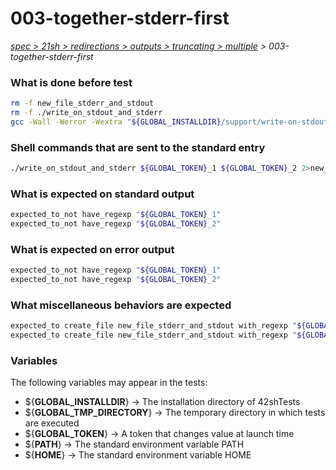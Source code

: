 # 003-together-stderr-first

*[spec > 21sh > redirections > outputs > truncating > multiple](..) > 003-together-stderr-first*

### What is done before test

```bash
rm -f new_file_stderr_and_stdout
rm -f ./write_on_stdout_and_stderr
gcc -Wall -Werror -Wextra "${GLOBAL_INSTALLDIR}/support/write-on-stdout-and-stderr/main.c" -o ./write_on_stdout_and_stderr

```

### Shell commands that are sent to the standard entry

```bash
./write_on_stdout_and_stderr ${GLOBAL_TOKEN}_1 ${GLOBAL_TOKEN}_2 2>new_file_stderr_and_stdout 1>&2

```

### What is expected on standard output

```bash
expected_to_not have_regexp "${GLOBAL_TOKEN}_1"
expected_to_not have_regexp "${GLOBAL_TOKEN}_2"

```

### What is expected on error output

```bash
expected_to_not have_regexp "${GLOBAL_TOKEN}_1"
expected_to_not have_regexp "${GLOBAL_TOKEN}_2"

```

### What miscellaneous behaviors are expected

```bash
expected_to create_file new_file_stderr_and_stdout with_regexp "${GLOBAL_TOKEN}_1$"
expected_to create_file new_file_stderr_and_stdout with_regexp "${GLOBAL_TOKEN}_2$"

```

### Variables

The following variables may appear in the tests:

* ${**GLOBAL_INSTALLDIR**} -> The installation directory of 42shTests
* ${**GLOBAL_TMP_DIRECTORY**} -> The temporary directory in which tests are executed
* ${**GLOBAL_TOKEN**} -> A token that changes value at launch time
* ${**PATH**} -> The standard environment variable PATH
* ${**HOME**} -> The standard environment variable HOME
